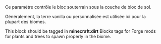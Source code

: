 Ce paramètre contrôle le bloc souterrain sous la couche de bloc de sol.

Généralement, la terre vanilla ou personnalisée est utilisée ici pour la plupart des biomes.

This block should be tagged in <b>minecraft:dirt</b> Blocks tags for Forge mods for plants and trees to spawn properly in the biome.